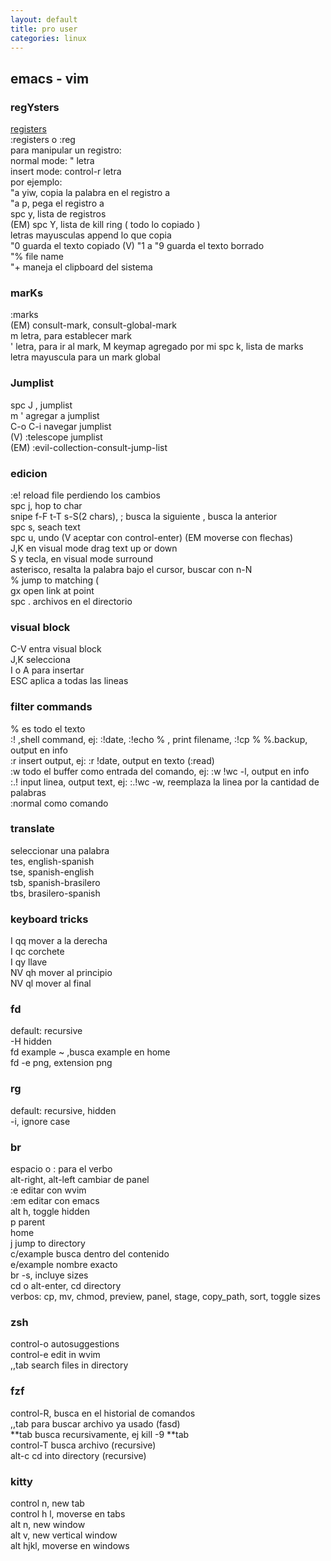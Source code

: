 ```yaml
---
layout: default
title: pro user
categories: linux
---
```

## emacs - vim
### regYsters
[registers](https://www.youtube.com/watch?v=D2kuVoURGmg)  
:registers o :reg  
para manipular un registro:  
        normal mode: " letra  
        insert mode: control-r letra  
por ejemplo:  
"a yiw, copia la palabra en el registro a  
"a p, pega el registro a  
spc y, lista de registros  
(EM) spc Y, lista de kill ring ( todo lo copiado )  
letras mayusculas append lo que copia  
"0 guarda el texto copiado
(V) "1 a "9 guarda el texto borrado  
"% file name  
"+ maneja el clipboard del sistema  
### marKs
:marks  
(EM) consult-mark, consult-global-mark  
m letra, para establecer mark  
' letra, para ir al mark, M keymap agregado por mi
spc k, lista de marks  
letra mayuscula para un mark global  
### Jumplist
spc J , jumplist  
m '                     agregar a jumplist  
C-o C-i                 navegar jumplist  
(V) :telescope jumplist  
(EM) :evil-collection-consult-jump-list  
### edicion
:e! reload file perdiendo los cambios  
spc j, hop to char  
snipe f-F t-T s-S(2 chars), ; busca la siguiente , busca la anterior  
spc s, seach text  
spc u, undo (V aceptar con control-enter) (EM moverse con flechas)  
J,K en visual mode drag text up or down  
S y tecla, en visual mode surround  
asterisco, resalta la palabra bajo el cursor, buscar con n-N  
% jump to matching (  
gx open link at point  
spc . archivos en el directorio  
### visual block
C-V entra visual block  
J,K selecciona  
I o A para insertar  
ESC aplica a todas las lineas 
### filter commands
% es todo el texto  
:! ,shell command, ej: :!date, :!echo % , print filename, :!cp % %.backup, output en info  
:r insert output, ej: :r !date, output en texto (:read)  
:w todo el buffer como entrada del comando, ej: :w !wc -l, output en info  
:.! input linea, output text, ej: :.!wc -w, reemplaza la linea por la cantidad de palabras  
:normal como comando  
### translate
seleccionar una palabra  
tes, english-spanish  
tse, spanish-english  
tsb, spanish-brasilero  
tbs, brasilero-spanish  
### keyboard tricks
I qq mover a la derecha  
I qc corchete  
I qy llave  
NV qh mover al principio  
NV ql mover al final  

### fd
default: recursive  
-H hidden  
fd example ~ ,busca example en home  
fd -e png, extension png  

### rg
default: recursive, hidden  
-i, ignore case  
### br
espacio o : para el verbo  
alt-right, alt-left cambiar de panel  
:e editar con wvim  
:em editar con emacs  
alt h, toggle hidden  
p parent  
home  
j jump to directory  
c/example busca dentro del contenido  
e/example nombre exacto  
br -s, incluye sizes  
cd o alt-enter, cd directory  
verbos: cp, mv, chmod, preview, panel, stage, copy_path, sort, toggle sizes  
### zsh
control-o autosuggestions  
control-e edit in wvim  
,,tab search files in directory  
### fzf
control-R, busca en el historial de comandos  
,,tab para buscar archivo ya usado (fasd)  
**tab busca recursivamente, ej kill -9 **tab  
control-T busca archivo (recursive)  
alt-c cd into directory (recursive)  
### kitty
control n, new tab  
control h l, moverse en tabs  
alt n, new window  
alt v, new vertical window  
alt hjkl, moverse en windows  
